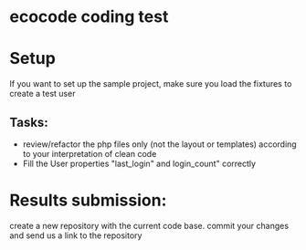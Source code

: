 # ecocode coding test

# Setup
If you want to set up the sample project, make sure you load the fixtures to create a test user


## Tasks:
- review/refactor the php files only (not the layout or templates) according to your interpretation of clean code
- Fill the User properties "last_login" and login_count" correctly

# Results submission:
create a new repository with the current code base. commit your changes and send us a link to the repository
